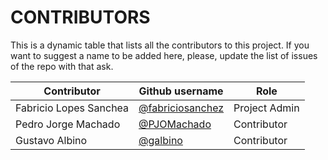# CONTRIBUTORS

This is a dynamic table that lists all the contributors to this project. If you want to suggest a name to be added here, please, update the list of issues of the repo with that ask.

| Contributor | Github username | Role |
| ---------- | ---------- | ---------- |
| Fabricio Lopes Sanchea | [@fabriciosanchez](https://github.com/fabriciosanchez) | Project Admin |
| Pedro Jorge Machado | [@PJOMachado](https://github.com/PJOMachado) | Contributor |
| Gustavo Albino | [@galbino](https://github.com/galbino) | Contributor |